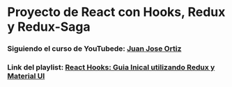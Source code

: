 # Proyecto de React con Hooks, Redux y Redux-Saga

### Siguiendo el curso de YouTubede: [Juan Jose Ortiz](https://www.youtube.com/channel/UCZsNpIxfqoIFECNJ8vHg7AA)

### Link del playlist: [React Hooks: Guia Inical utilizando Redux y Material UI](https://www.youtube.com/playlist?list=PL4WxketMZHydivPJVvloWwAli3bxZocM1)

